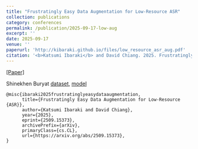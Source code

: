```yaml
---
title: "Frustratingly Easy Data Augmentation for Low-Resource ASR"
collection: publications
category: conferences
permalink: /publication/2025-09-17-low-aug
excerpt: ''
date: 2025-09-17
venue: ''
paperurl: 'http://kibaraki.github.io/files/low_resource_asr_aug.pdf'
citation: '<b>Katsumi Ibaraki</b> and David Chiang. 2025. Frustratingly easy data augmentation for low-resource ASR. <i>Preprint</i>, arXiv:2509.15373.'
---
```


[[Paper]](http://arxiv.org/abs/2509.15373) 

Shinekhen Buryat [dataset](https://huggingface.co/datasets/kibaraki/Shinekhen-Buryat), [model](https://huggingface.co/kibaraki/wav2vec2-large-xlsr-53-shinekhen-buryat)

```
@misc{ibaraki2025frustratinglyeasydataaugmentation,
      title={Frustratingly Easy Data Augmentation for Low-Resource {ASR}}, 
      author={Katsumi Ibaraki and David Chiang},
      year={2025},
      eprint={2509.15373},
      archivePrefix={arXiv},
      primaryClass={cs.CL},
      url={https://arxiv.org/abs/2509.15373}, 
}
```
